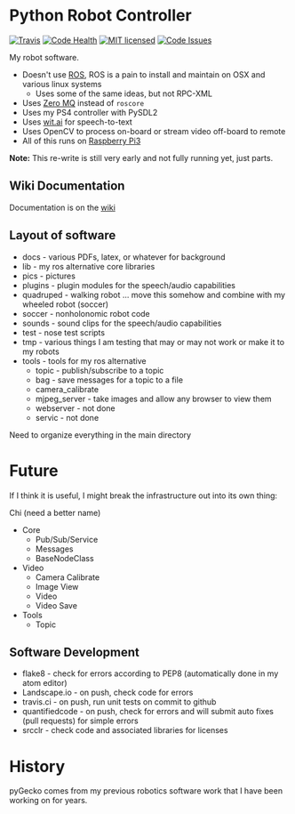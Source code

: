 # Python Robot Controller

[![Travis](https://img.shields.io/travis/walchko/soccer2.svg)](https://travis-ci.org/walchko/soccer2)
[![Code Health](https://landscape.io/github/walchko/soccer2/master/landscape.svg?style=flat)](https://landscape.io/github/walchko/soccer2/master)
[![MIT licensed](https://img.shields.io/badge/license-MIT-blue.svg)](https://raw.githubusercontent.com/walchko/soccer2/master/MIT_License.txt)
[![Code Issues](https://www.quantifiedcode.com/api/v1/project/8b181dffb58d46c4bc6e7919209a1ae7/badge.svg)](https://www.quantifiedcode.com/app/project/8b181dffb58d46c4bc6e7919209a1ae7)

My robot software.

* Doesn't use [ROS](http://ros.org), ROS is a pain to install and maintain on OSX and various linux systems
	* Uses some of the same ideas, but not RPC-XML
* Uses [Zero MQ](http://http://zeromq.org/) instead of `roscore`
* Uses my PS4 controller with PySDL2
* Uses [wit.ai](http://wit.ai) for speech-to-text
* Uses OpenCV to process on-board or stream video off-board to remote
* All of this runs on [Raspberry Pi3](http://www.raspberrypi.org)

**Note:** This re-write is still very early and not fully running yet, just parts.

## Wiki Documentation

Documentation is on the [wiki](https://github.com/walchko/soccer2/wiki)

## Layout of software

* docs - various PDFs, latex, or whatever for background
* lib - my ros alternative core libraries
* pics - pictures
* plugins - plugin modules for the speech/audio capabilities
* quadruped - walking robot ... move this somehow and combine with my wheeled robot (soccer)
* soccer - nonholonomic robot code
* sounds - sound clips for the speech/audio capabilities
* test - nose test scripts
* tmp - various things I am testing that may or may not work or make it to my robots
* tools - tools for my ros alternative
	* topic - publish/subscribe to a topic
	* bag - save messages for a topic to a file
	* camera_calibrate
	* mjpeg_server - take images and allow any browser to view them
	* webserver - not done
	* servic - not done

Need to organize everything in the main directory

# Future

If I think it is useful, I might break the infrastructure out into its own thing:

Chi (need a better name)

* Core
	* Pub/Sub/Service
	* Messages
	* BaseNodeClass
* Video
	* Camera Calibrate
	* Image View
	* Video
	* Video Save
* Tools
	* Topic

## Software Development

* flake8 - check for errors according to PEP8 (automatically done in my atom editor)
* Landscape.io - on push, check code for errors
* travis.ci - on push, run unit tests on commit to github
* quantifiedcode - on push, check for errors and will submit auto fixes (pull requests) for simple errors
* srcclr - check code and associated libraries for licenses

# History

pyGecko comes from my previous robotics software work that I have been working
on for years.
